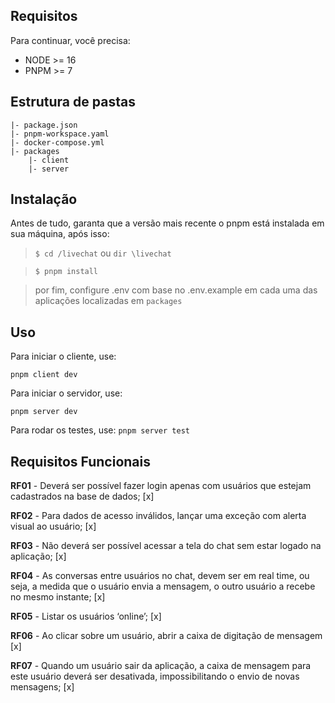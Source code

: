 ## Requisitos
Para continuar, você precisa:

* NODE >= 16
* PNPM >= 7

## Estrutura de pastas
```
|- package.json
|- pnpm-workspace.yaml
|- docker-compose.yml
|- packages
    |- client
    |- server
```

## Instalação

Antes de tudo, garanta que a versão mais recente o pnpm está instalada em sua máquina, após isso:

> `$ cd /livechat` ou `dir \livechat`

> `$ pnpm install`

> por fim, configure .env com base no .env.example em cada uma das aplicações localizadas em `packages`

## Uso

Para iniciar o cliente, use:

`pnpm client dev`

Para iniciar o servidor, use:

`pnpm server dev`

Para rodar os testes, use:
`pnpm server test`


## Requisitos Funcionais

**RF01** - Deverá ser possível fazer login apenas com usuários que estejam cadastrados na base de dados; [x]

**RF02** - Para dados de acesso inválidos, lançar uma exceção com alerta visual ao usuário; [x]

**RF03** - Não deverá ser possível acessar a tela do chat sem estar logado na aplicação; [x]

**RF04** - As conversas entre usuários no chat, devem ser em real time, ou seja, a medida que o usuário envia a mensagem, o outro usuário a recebe no mesmo instante; [x]

**RF05** - Listar os usuários ‘online’; [x]

**RF06** - Ao clicar sobre um usuário, abrir a caixa de digitação de mensagem [x]

**RF07** - Quando um usuário sair da aplicação, a caixa de mensagem para este usuário deverá ser desativada, impossibilitando o envio de novas mensagens; [x]
